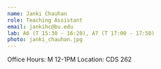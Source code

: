 ```yaml
---
name: Janki Chauhan
role: Teaching Assistant
email: jankihc@bu.edu
lab: A6 (T 15:30 - 16:20), A7 (T 17:00 - 17:50)
photo: janki_chauhan.jpg
---
```


Office Hours: M 12-1PM Location: CDS 262

